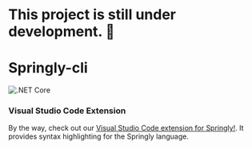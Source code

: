 # This project is still under development. 🚧

# Springly-cli
![.NET Core](https://github.com/Springly-lang/springly-cli/workflows/.NET%20Core/badge.svg)


### Visual Studio Code Extension
By the way, check out our [Visual Studio Code extension for Springly!](https://marketplace.visualstudio.com/items?itemName=Springly.springly-laguage-service). It provides syntax highlighting for the Springly language.
